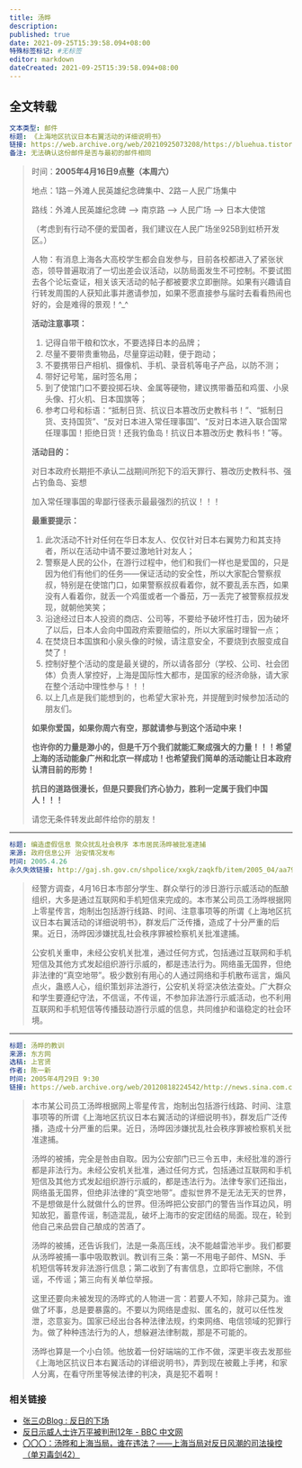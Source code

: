 ```yaml
---
title: 汤晔
description:
published: true
date: 2021-09-25T15:39:58.094+08:00
特殊标签标记: #无标签
editor: markdown
dateCreated: 2021-09-25T15:39:58.094+08:00
---
```


## 全文转载

```YAML
文本类型: 邮件
标题: 《上海地区抗议日本右翼活动的详细说明书》
链接: https://web.archive.org/web/20210925073208/https://bluehua.tistory.com/47
备注: 无法确认这份邮件是否与最初的邮件相同
```

> 时间：**2005年4月16日9点整（本周六）**
>
> 地点：1路－外滩人民英雄纪念碑集中、2路－人民广场集中
>
> 路线：外滩人民英雄纪念碑 —> 南京路 —> 人民广场 —> 日本大使馆
>
> （考虑到有行动不便的爱国者，我们建议在人民广场坐925B到虹桥开发区。）
>
> 人物：有消息上海各大高校学生都会自发参与，目前各校都进入了紧张状态，领导普遍取消了一切出差会议活动，以防局面发生不可控制。不要试图去各个论坛查证，相关该天活动的帖子都被要求立即删除。如果有兴趣请自行转发周围的人获知此事并邀请参加，如果不愿直接参与届时去看看热闹也好的，会是难得的景观！^\_^
>
> **活动注意事项：**
>
> 1. 记得自带干粮和饮水，不要选择日本的品牌；
> 2. 尽量不要带贵重物品，尽量穿运动鞋，便于跑动；
> 3. 不要携带日产相机、摄像机、手机、录音机等电子产品，以防不测；
> 4. 带好记号笔，届时签名用；
> 5. 到了使馆门口不要投掷石块、金属等硬物，建议携带番茄和鸡蛋、小泉头像、打火机、日本国旗等；
> 6. 参考口号和标语：“抵制日货、抗议日本篡改历史教科书！”、“抵制日货、支持国货”、“反对日本进入常任理事国”、“反对日本进入联合国常任理事国！拒绝日货！还我钓鱼岛！抗议日本篡改历史 教科书！”等。
>
> **活动目的：**
>
> 对日本政府长期拒不承认二战期间所犯下的滔天罪行、篡改历史教科书、强占钓鱼岛、妄想
>
> 加入常任理事国的卑鄙行径表示最最强烈的抗议！！！
>
> **最重要提示：**
>
> 1. 此次活动不针对任何在华日本友人、仅仅针对日本右翼势力和其支持者，所以在活动中请不要过激地针对友人；
> 2. 警察是人民的公仆，在游行过程中，他们和我们一样也是爱国的，只是因为他们有他们的任务——保证活动的安全性，所以大家配合警察叔叔，特别是在使馆门口，如果警察叔叔看着你，就不要乱丢东西，如果没有人看着你，就丢一个鸡蛋或者一个番茄，万一丢完了被警察叔叔发现，就朝他笑笑；
> 3. 沿途经过日本人投资的商店、公司等，不要给予破坏性打击，因为破坏了以后，日本人会向中国政府索要赔偿的，所以大家届时理智一点；
> 4. 在焚烧日本国旗和小泉头像的时候，请注意安全，不要烧到衣服变成自焚了！
> 5. 控制好整个活动的度是最关键的，所以请各部分（学校、公司、社会团体）负责人掌控好，上海是国际性大都市，是国家的经济命脉，请大家在整个活动中理性参与！！！
> 6. 以上几点是我们能想到的，也希望大家补充，并提醒到时候参加活动的朋友们。
>
> **如果你爱国，如果你周六有空，那就请参与到这个活动中来！**
>
> **也许你的力量是渺小的，但是千万个我们就能汇聚成强大的力量！！！希望上海的活动能象广州和北京一样成功！也希望我们简单的活动能让日本政府认清目前的形势！**
>
> **抗日的道路很漫长，但是只要我们齐心协力，胜利一定属于我们中国人！！！**
>
> 请您无条件转发此邮件给你的朋友！

---

```YAML
标题: 编造虚假信息 聚众扰乱社会秩序 本市居民汤晔被批准逮捕
来源: 政府信息公开 治安情况发布
时间: 2005.4.26
永久失效链接: http://gaj.sh.gov.cn/shpolice/xxgk/zaqkfb/item/2005_04/aa793250320060013631.shtml
```

> 经警方调查，4月16日本市部分学生、群众举行的涉日游行示威活动的酝酿组织，大多是通过互联网和手机短信来完成的。本市某公司员工汤晔根据网上零星传言，炮制出包括游行线路、时间、注意事项等的所谓《上海地区抗议日本右翼活动的详细说明书》，群发后广泛传播，造成了十分严重的后果。近日，汤晔因涉嫌扰乱社会秩序罪被检察机关批准逮捕。
>
> 公安机关重申，未经公安机关批准，通过任何方式，包括通过互联网和手机短信及其他方式发起组织游行示威的，都是违法行为。网络虽无国界，但绝非法律的“真空地带”。极少数别有用心的人通过网络和手机散布谣言，煽风点火，蛊惑人心，组织策划非法游行，公安机关将坚决依法查处。广大群众和学生要遵纪守法，不信谣，不传谣，不参加非法游行示威活动，也不利用互联网和手机短信等传播鼓动游行示威的信息，共同维护和谐稳定的社会环境。

---

```YAML
标题: 汤晔的教训
来源: 东方网
选稿: 上官贤
作者: 陈一新
时间: 2005年4月29日 9:30
链接: https://web.archive.org/web/20120818224542/http://news.sina.com.cn/o/2005-04-29/09315784366s.shtml
```

> 本市某公司员工汤晔根据网上零星传言，炮制出包括游行线路、时间、注意事项等的所谓《上海地区抗议日本右翼活动的详细说明书》，群发后广泛传播，造成十分严重的后果。近日，汤晔因涉嫌扰乱社会秩序罪被检察机关批准逮捕。
>
> 汤晔的被捕，完全是咎由自取。因为公安部门已三令五申，未经批准的游行都是非法行为。未经公安机关批准，通过任何方式，包括通过互联网和手机短信及其他方式发起组织游行示威的，都是违法行为。法律专家们还指出，网络虽无国界，但绝非法律的“真空地带”。虚拟世界不是无法无天的世界，不是想做是什么就做什么的世界。但汤晔把公安部门的警告当作耳边风，明知故犯，蓄意传谣，制造混乱，破坏上海市的安定团结的局面。现在，轮到他自己来品尝自己酿成的苦酒了。
>
> 汤晔的被捕，还告诉我们，法是一条高压线，决不能越雷池半步。我们都要从汤晔被捕一事中吸取教训。教训有三条：第一不用电子邮件、MSN、手机短信等转发非法游行信息；第二收到了有害信息，立即将它删除，不信谣，不传谣；第三向有关单位举报。
>
> 这里还要向未被发现的汤晔式的人物进一言：若要人不知，除非己莫为。谁做了坏事，总是要暴露的。不要以为网络是虚拟、匿名的，就可以任性发泄，恣意妄为。国家已经出台各种法律法规，约束网络、电信领域的犯罪行为。做了种种违法行为的人，想躲避法律制裁，那是不可能的。
>
> 汤晔也算是一个小白领。他放着一份好端端的工作不做，深更半夜去发那些《上海地区抗议日本右翼活动的详细说明书》，弄到现在被戴上手拷，和家人分离，在看守所里等候法律的判决，真是犯不着啊！

### 相关链接

+ [张三のBlog : 反日的下场](https://web.archive.org/web/20070923010341/http://zhang3.blogspirit.com/archive/2005/04/13/2134.html)
+ [反日示威人士许万平被判刑12年 - BBC 中文网](https://web.archive.org/web/20200617224305/http://news.bbc.co.uk/chinese/simp/hi/newsid_4550000/newsid_4558800/4558802.stm)
+ [〇〇〇：汤晔和上海当局，谁在违法？——上海当局对反日风潮的司法操控（单刃毒剑42）](https://web.archive.org/web/20210925090422/http://liuxiaobo.info/blog/archives/18806)
